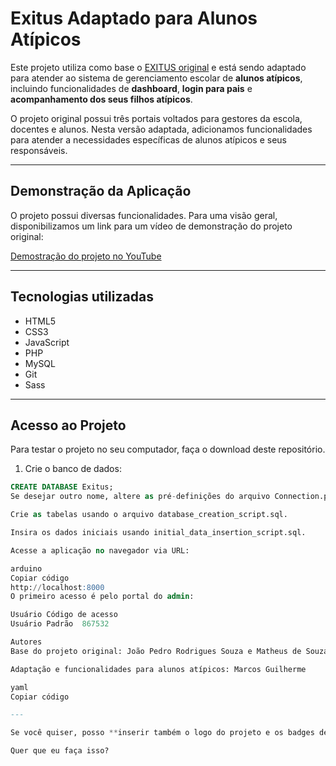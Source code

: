 # Exitus Adaptado para Alunos Atípicos

Este projeto utiliza como base o [EXITUS original](https://github.com/matheusdesouzab/Exitus) e está sendo adaptado para atender ao sistema de gerenciamento escolar de **alunos atípicos**, incluindo funcionalidades de **dashboard**, **login para pais** e **acompanhamento dos seus filhos atípicos**.

O projeto original possui três portais voltados para gestores da escola, docentes e alunos. Nesta versão adaptada, adicionamos funcionalidades para atender a necessidades específicas de alunos atípicos e seus responsáveis.

---

## Demonstração da Aplicação

O projeto possui diversas funcionalidades. Para uma visão geral, disponibilizamos um link para um vídeo de demonstração do projeto original:

[Demostração do projeto no YouTube](https://www.youtube.com/watch?v=MFScHaBRtDw&t=1984s)

---

## Tecnologias utilizadas

- HTML5
- CSS3
- JavaScript
- PHP
- MySQL
- Git
- Sass

---

## Acesso ao Projeto

Para testar o projeto no seu computador, faça o download deste repositório.

1. Crie o banco de dados:

```sql
CREATE DATABASE Exitus;
Se desejar outro nome, altere as pré-definições do arquivo Connection.php.

Crie as tabelas usando o arquivo database_creation_script.sql.

Insira os dados iniciais usando initial_data_insertion_script.sql.

Acesse a aplicação no navegador via URL:

arduino
Copiar código
http://localhost:8000
O primeiro acesso é pelo portal do admin:

Usuário	Código de acesso
Usuário Padrão	867532

Autores
Base do projeto original: João Pedro Rodrigues Souza e Matheus de Souza Barbosa

Adaptação e funcionalidades para alunos atípicos: Marcos Guilherme

yaml
Copiar código

---

Se você quiser, posso **inserir também o logo do projeto e os badges de status**, igual no README original, deixando ele **mais visual e apresentável para a prefeitura**.  

Quer que eu faça isso?
